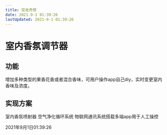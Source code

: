 ```yaml
---
title: 突发奇想
date: 2021-9-1 01:39:26
lastUpdated: 2021-9-1 01:39:26
---
```


# 室内香氛调节器

## 功能

增加多种类型的果香花香或者混合香味，可用户操作app自己diy，实时变更室内香味及浓度。

## 实现方案

室内香氛喷射器
空气净化循环系统
物联网通讯系统搭载多端app用于人工操控

2021年9月1日01:39:26